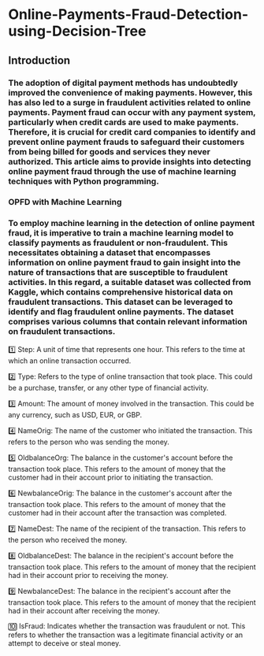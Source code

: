 # Online-Payments-Fraud-Detection-using-Decision-Tree

## Introduction

### The adoption of digital payment methods has undoubtedly improved the convenience of making payments. However, this has also led to a surge in fraudulent activities related to online payments. Payment fraud can occur with any payment system, particularly when credit cards are used to make payments. Therefore, it is crucial for credit card companies to identify and prevent online payment frauds to safeguard their customers from being billed for goods and services they never authorized. This article aims to provide insights into detecting online payment fraud through the use of machine learning techniques with Python programming.

### OPFD with Machine Learning

### To employ machine learning in the detection of online payment fraud, it is imperative to train a machine learning model to classify payments as fraudulent or non-fraudulent. This necessitates obtaining a dataset that encompasses information on online payment fraud to gain insight into the nature of transactions that are susceptible to fraudulent activities. In this regard, a suitable dataset was collected from Kaggle, which contains comprehensive historical data on fraudulent transactions. This dataset can be leveraged to identify and flag fraudulent online payments. The dataset comprises various columns that contain relevant information on fraudulent transactions.

1️⃣ Step: A unit of time that represents one hour. This refers to the time at which an online transaction occurred.

2️⃣ Type: Refers to the type of online transaction that took place. This could be a purchase, transfer, or any other type of financial activity.

3️⃣ Amount: The amount of money involved in the transaction. This could be any currency, such as USD, EUR, or GBP.

4️⃣ NameOrig: The name of the customer who initiated the transaction. This refers to the person who was sending the money.

5️⃣ OldbalanceOrg: The balance in the customer's account before the transaction took place. This refers to the amount of money that the customer had in their account prior to initiating the transaction.

6️⃣ NewbalanceOrig: The balance in the customer's account after the transaction took place. This refers to the amount of money that the customer had in their account after the transaction was completed.

7️⃣ NameDest: The name of the recipient of the transaction. This refers to the person who received the money.

8️⃣ OldbalanceDest: The balance in the recipient's account before the transaction took place. This refers to the amount of money that the recipient had in their account prior to receiving the money.

9️⃣ NewbalanceDest: The balance in the recipient's account after the transaction took place. This refers to the amount of money that the recipient had in their account after receiving the money.

🔟 IsFraud: Indicates whether the transaction was fraudulent or not. This refers to whether the transaction was a legitimate financial activity or an attempt to deceive or steal money.

